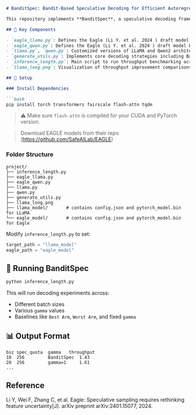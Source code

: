 ````markdown
# BanditSpec: Bandit-Based Speculative Decoding for Efficient Autoregressive Generation

This repository implements **BanditSpec**, a speculative decoding framework that adaptively balances exploration and exploitation using bandit algorithms to accelerate autoregressive generation in large language models (LLMs). The framework is compatible with both LLaMA and Qwen2 architectures.

## 🧠 Key Components

- `eagle_llama.py`: Defines the Eagle (Li Y. et al. 2024 ) draft model based on LLaMA.
- `eagle_qwen.py`: Defines the Eagle (Li Y. et al. 2024 ) draft model based on Qwen2.
- `llama.py`, `qwen.py`: Customized versions of LLaMA and Qwen2 architectures.
- `generate_utils.py`: Implements core decoding strategies including BanditSpec.
- `inference_length.py`: Main script to run throughput benchmarking across different batch sizes and strategies.
- `llama_long.png`: Visualization of throughput improvement comparisons.

## 🔧 Setup

### Install Dependencies

```bash
pip install torch transformers fairscale flash-attn tqdm
````

> ⚠️ Make sure `flash-attn` is compiled for your CUDA and PyTorch version.

> Download EAGLE models from their repo (https://github.com/SafeAILab/EAGLE)

### Folder Structure

```
project/
├── inference_length.py
├── eagle_llama.py
├── eagle_qwen.py
├── llama.py
├── qwen.py
├── generate_utils.py
├── llama_long.png
├── llama_model/       # contains config.json and pytorch_model.bin for LLaMA
└── eagle_model/       # contains config.json and pytorch_model.bin for Eagle
```

Modify `inference_length.py` to set:

```python
target_path = "llama_model"
eagle_path = "eagle_model"
```

## 🚀 Running BanditSpec

```bash
python inference_length.py
```

This will run decoding experiments across:

* Different batch sizes
* Various `gamma` values
* Baselines like `Best Arm`, `Worst Arm`, and fixed `gamma`

## 📊 Output Format

```text
bsz	spec_quota	gamma	throughput
10	256	        BanditSpec	1.43
20	256	        gamma=1	    1.61
...
```

## Reference
Li Y, Wei F, Zhang C, et al. Eagle: Speculative sampling requires rethinking feature uncertainty[J]. arXiv preprint arXiv:2401.15077, 2024.


